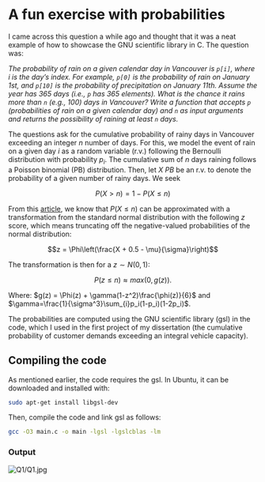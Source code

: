 # A fun exercise with probabilities

I came across this question a while ago and thought that it was a neat example of how to showcase the GNU scientific library in C. The question was:

*The probability of rain on a given calendar day in Vancouver is `p[i]`, where i is the day’s index. For example, `p[0]` is the probability of rain on January 1st, and `p[10]` is the probability of precipitation on January 11th. Assume the year has 365 days (i.e., `p` has 365 elements). What is the chance it rains more than `n` (e.g., 100) days in Vancouver? Write a function that accepts `p` (probabilities of rain on a given calendar day) and `n` as input arguments and returns the possibility of raining at least `n` days.*

The questions ask for the cumulative probability of rainy days in Vancouver exceeding an integer $n$ number of days. For this, we model the event of rain on a given day $i$ as a random variable (r.v.) following the Bernoulli distribution with probability $p_i$. The cumulative sum of $n$ days raining follows a Poisson binomial (PB) distribution. Then, let $X~PB$ be an r.v. to denote the probability of a given number of rainy days. We seek 

```math
P(X > n) = 1 - P(X\leq n)
```

From this [article](https://epubs.siam.org/doi/abs/10.1137/1140093), we know that $P(X\leq n)$ can be approximated with a transformation from the standard normal distribution with the following $z$ score, which means truncating off the negative-valued probabilities of the normal distribution:

```math
z = \Phi\left(\frac{X + 0.5 - \mu}{\sigma}\right)
```

The transformation is then for a $z \sim N(0,1)$:

```math
P(z \leq n) ≈ max \left(0, g(z)\right).
```
Where: $g(z) = \Phi(z) + \gamma(1-z^2)\frac{\phi(z)}{6}$ and $\gamma=\frac{1}{\sigma^3}\sum_{i}p_i(1-p_i)(1-2p_i)$.

The probabilities are computed using the GNU scientific library (gsl) in the code, which I used in the first project of my dissertation (the cumulative probability of customer demands exceeding an integral vehicle capacity).

## Compiling the code

As mentioned earlier, the code requires the gsl. In Ubuntu, it can be downloaded and installed with:

```bash
sudo apt-get install libgsl-dev
```

Then, compile the code and link gsl as follows:

```bash
gcc -O3 main.c -o main -lgsl -lgslcblas -lm
```
### Output
![Q1/Q1.jpg](https://github.com/lucasparada20/PicovoiceAssignment/blob/main/Q1/Q1.jpg)

